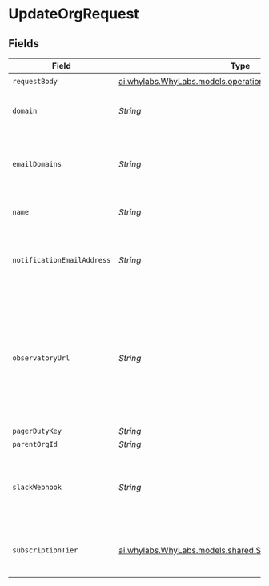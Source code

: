 # UpdateOrgRequest


## Fields

| Field                                                                                                                                                        | Type                                                                                                                                                         | Required                                                                                                                                                     | Description                                                                                                                                                  | Example                                                                                                                                                      |
| ------------------------------------------------------------------------------------------------------------------------------------------------------------ | ------------------------------------------------------------------------------------------------------------------------------------------------------------ | ------------------------------------------------------------------------------------------------------------------------------------------------------------ | ------------------------------------------------------------------------------------------------------------------------------------------------------------ | ------------------------------------------------------------------------------------------------------------------------------------------------------------ |
| `requestBody`                                                                                                                                                | [ai.whylabs.WhyLabs.models.operations.UpdateOrgRequestBody](../../models/operations/UpdateOrgRequestBody.md)                                                 | :heavy_check_mark:                                                                                                                                           | N/A                                                                                                                                                          |                                                                                                                                                              |
| `domain`                                                                                                                                                     | *String*                                                                                                                                                     | :heavy_minus_sign:                                                                                                                                           | Domain associated with this organization                                                                                                                     | acme.ai                                                                                                                                                      |
| `emailDomains`                                                                                                                                               | *String*                                                                                                                                                     | :heavy_minus_sign:                                                                                                                                           | Email domains associated with this organization, as a comma separated list                                                                                   | acme.ai,acme.com                                                                                                                                             |
| `name`                                                                                                                                                       | *String*                                                                                                                                                     | :heavy_check_mark:                                                                                                                                           | The name of the organization                                                                                                                                 | ACME, Inc                                                                                                                                                    |
| `notificationEmailAddress`                                                                                                                                   | *String*                                                                                                                                                     | :heavy_minus_sign:                                                                                                                                           | Email address that should be used for notifications for this organization                                                                                    | notifications@acme.ai                                                                                                                                        |
| `observatoryUrl`                                                                                                                                             | *String*                                                                                                                                                     | :heavy_minus_sign:                                                                                                                                           | Url that users of this organization will be redirected to in some cases (such as via Siren notifications). NOTE: should NOT be followed by a trailing slash! | https://hub.whylabsapp.com                                                                                                                                   |
| `pagerDutyKey`                                                                                                                                               | *String*                                                                                                                                                     | :heavy_minus_sign:                                                                                                                                           | N/A                                                                                                                                                          | abc-def-ghi-jkl                                                                                                                                              |
| `parentOrgId`                                                                                                                                                | *String*                                                                                                                                                     | :heavy_minus_sign:                                                                                                                                           | N/A                                                                                                                                                          | org-123                                                                                                                                                      |
| `slackWebhook`                                                                                                                                               | *String*                                                                                                                                                     | :heavy_minus_sign:                                                                                                                                           | Slack Webhook that should be used for notifications for this organization                                                                                    | https://hooks.slack.com/services/foo/bar                                                                                                                     |
| `subscriptionTier`                                                                                                                                           | [ai.whylabs.WhyLabs.models.shared.SubscriptionTier](../../models/shared/SubscriptionTier.md)                                                                 | :heavy_minus_sign:                                                                                                                                           | Organization's subscription tier. Should be PAID for real customers                                                                                          |                                                                                                                                                              |